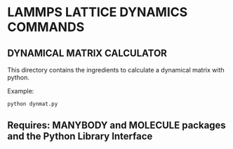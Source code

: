 # LAMMPS LATTICE DYNAMICS COMMANDS

## DYNAMICAL MATRIX CALCULATOR

This directory contains the ingredients to calculate a dynamical matrix with python.  

Example:
```
python dynmat.py
```

## Requires: MANYBODY and MOLECULE packages and the Python Library Interface
